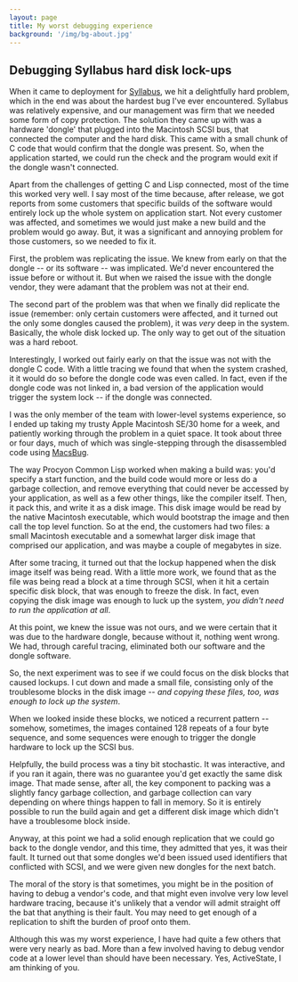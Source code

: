 ```yaml
---
layout: page
title: My worst debugging experience
background: '/img/bg-about.jpg'
---
```


## Debugging Syllabus hard disk lock-ups

When it came to deployment for [Syllabus](/stories/syllabus), we hit a
delightfully hard problem, which in the end was about the hardest bug I've ever
encountered. Syllabus was relatively expensive, and our management was firm that
we needed some form of copy protection. The solution they came up with was a
hardware 'dongle' that plugged into the Macintosh SCSI bus, that connected the
computer and the hard disk. This came with a small chunk of C code that would
confirm that the dongle was present. So, when the application started, we could
run the check and the program would exit if the dongle wasn't connected.

Apart from the challenges of getting C and Lisp connected, most of the time this
worked very well. I say most of the time because, after release, we got reports
from some customers that specific builds of the software would entirely lock up
the whole system on application start. Not every customer was affected, and
sometimes we would just make a new build and the problem would go away. But, it
was a significant and annoying problem for those customers, so we needed to fix
it.

First, the problem was replicating the issue. We knew from early on that the
dongle -- or its software -- was implicated. We'd never encountered the issue
before or without it. But when we raised the issue with the dongle vendor, they
were adamant that the problem was not at their end. 

The second part of the problem was that when we finally did replicate the issue
(remember: only certain customers were affected, and it turned out the only some
dongles caused the problem), it was *very* deep in the system. Basically, the
whole disk locked up. The only way to get out of the situation was a hard
reboot. 

Interestingly, I worked out fairly early on that the issue was not with the 
dongle C code. With a little tracing we found that when the system crashed, it 
it would do so before the dongle code was even called. In fact, even if the
dongle code was not linked in, a bad version of the application would trigger 
the system lock -- if the dongle was connected.

I was the only member of the team with lower-level systems experience, so I ended
up taking my trusty Apple Macintosh SE/30 home for a week, and patiently working 
through the problem in a quiet space. It took about three or four days, much of
which was single-stepping through the disassembled code using 
[MacsBug](https://en.wikipedia.org/wiki/MacsBug). 

The way Procyon Common Lisp worked when making a build was: you'd specify a
start function, and the build code would more or less do a garbage collection,
and remove everything that could never be accessed by your application, as well
as a few other things, like the compiler itself. Then, it pack this, and write
it as a disk image. This disk image would be read by the native Macintosh
executable, which would bootstrap the image and then call the top level
function. So at the end, the customers had two files: a small Macintosh
executable and a somewhat larger disk image that comprised our application, and
was maybe a couple of megabytes in size.

After some tracing, it turned out that the lockup happened when the disk image
itself was being read. With a little more work, we found that as the file was
being read a block at a time through SCSI, when it hit a certain specific disk
block, that was enough to freeze the disk. In fact, even copying the disk image
was enough to luck up the system, *you didn't need to run the application at
all*.

At this point, we knew the issue was not ours, and we were certain that it was
due to the hardware dongle, because without it, nothing went wrong. We had,
through careful tracing, eliminated both our software and the dongle software.

So, the next experiment was to see if we could focus on the disk blocks that
caused lockups. I cut down and made a small file, consisting only of the
troublesome blocks in the disk image -- *and copying these files, too, was
enough to lock up the system*.

When we looked inside these blocks, we noticed a recurrent pattern -- somehow,
sometimes, the images contained 128 repeats of a four byte sequence, and some
sequences were enough to trigger the dongle hardware to lock up the SCSI bus. 

Helpfully, the build process was a tiny bit stochastic. It was interactive, and
if you ran it again, there was no guarantee you'd get exactly the same disk
image. That made sense, after all, the key component to packing was a slightly
fancy garbage collection, and garbage collection can vary depending on where
things happen to fall in memory. So it is entirely possible to run the build
again and get a different disk image which didn't have a troublesome block
inside.

Anyway, at this point we had a solid enough replication that we could go back to
the dongle vendor, and this time, they admitted that yes, it was their fault. It
turned out that some dongles we'd been issued used identifiers that conflicted
with SCSI, and we were given new dongles for the next batch. 

The moral of the story is that sometimes, you might be in the position of having
to debug a vendor's code, and that might even involve very low level hardware
tracing, because it's unlikely that a vendor will admit straight off the bat
that anything is their fault. You may need to get enough of a replication to
shift the burden of proof onto them. 

Although this was my worst experience, I have had quite a few others that were
very nearly as bad. More than a few involved having to debug vendor code at a
lower level than should have been necessary. Yes, ActiveState, I am thinking of
you.